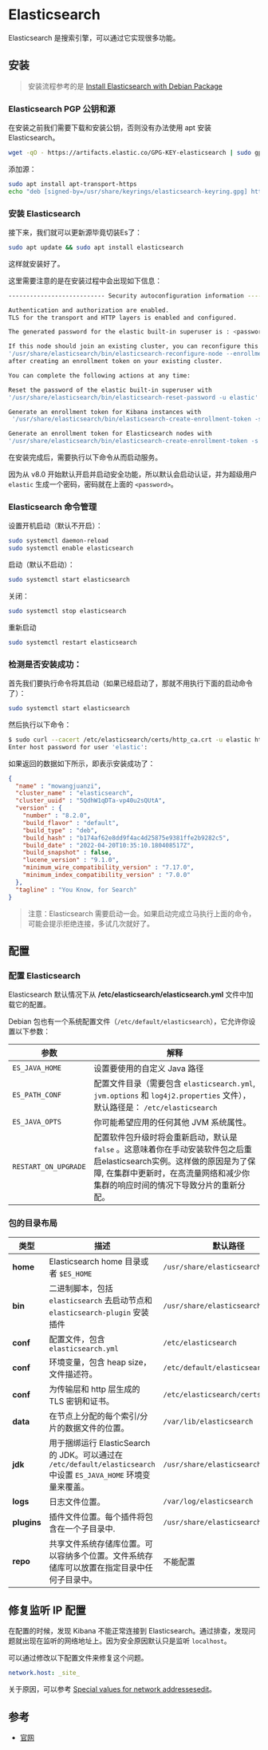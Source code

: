 # Elasticsearch

Elasticsearch 是搜索引擎，可以通过它实现很多功能。

## 安装

> 安装流程参考的是 [Install Elasticsearch with Debian Package](https://www.elastic.co/guide/en/elasticsearch/reference/current/deb.html#deb)

### Elasticsearch PGP 公钥和源

在安装之前我们需要下载和安装公钥，否则没有办法使用 apt 安装 Elasticsearch。

```bash
wget -qO - https://artifacts.elastic.co/GPG-KEY-elasticsearch | sudo gpg --dearmor -o /usr/share/keyrings/elasticsearch-keyring.gpg
```

添加源：

```bash
sudo apt install apt-transport-https
echo "deb [signed-by=/usr/share/keyrings/elasticsearch-keyring.gpg] https://artifacts.elastic.co/packages/8.x/apt stable main" | sudo tee /etc/apt/sources.list.d/elastic-8.x.list
```

### 安装 Elasticsearch

接下来，我们就可以更新源毕竟切装Es了：

```bash
sudo apt update && sudo apt install elasticsearch
```

这样就安装好了。

这里需要注意的是在安装过程中会出现如下信息：

```bash
--------------------------- Security autoconfiguration information ------------------------------

Authentication and authorization are enabled.
TLS for the transport and HTTP layers is enabled and configured.

The generated password for the elastic built-in superuser is : <password>

If this node should join an existing cluster, you can reconfigure this with
'/usr/share/elasticsearch/bin/elasticsearch-reconfigure-node --enrollment-token <token-here>'
after creating an enrollment token on your existing cluster.

You can complete the following actions at any time:

Reset the password of the elastic built-in superuser with 
'/usr/share/elasticsearch/bin/elasticsearch-reset-password -u elastic'.

Generate an enrollment token for Kibana instances with 
 '/usr/share/elasticsearch/bin/elasticsearch-create-enrollment-token -s kibana'.

Generate an enrollment token for Elasticsearch nodes with 
'/usr/share/elasticsearch/bin/elasticsearch-create-enrollment-token -s node'.
```

在安装完成后，需要执行以下命令从而启动服务。

因为从 v8.0 开始默认开启并启动安全功能，所以默认会启动认证，并为超级用户 `elastic` 生成一个密码，密码就在上面的 `<password>`。

<!-- > 首先在默认配置文件 **/etc/elasticsearch/elasticsearch.yml** 中添加如下配置：
> 
> ```yaml
> xpack.security.enrollment.enabled: true
> xpack.security.transport.ssl.enabled: false
> xpack.security.http.ssl.enabled: false
> ``` -->

### Elasticsearch 命令管理

设置开机启动（默认不开启）：

```bash
sudo systemctl daemon-reload
sudo systemctl enable elasticsearch
```

启动（默认不启动）：

```bash
sudo systemctl start elasticsearch
```

关闭：

```bash
sudo systemctl stop elasticsearch
```

重新启动

```bash
sudo systemctl restart elasticsearch
```

### 检测是否安装成功：

首先我们要执行命令将其启动（如果已经启动了，那就不用执行下面的启动命令了）：

```bash
sudo systemctl start elasticsearch
```

然后执行以下命令：

```bash
$ sudo curl --cacert /etc/elasticsearch/certs/http_ca.crt -u elastic https://localhost:9200
Enter host password for user 'elastic':
```

如果返回的数据如下所示，即表示安装成功了：

```json
{
  "name" : "mowangjuanzi",
  "cluster_name" : "elasticsearch",
  "cluster_uuid" : "5QdhW1qDTa-vp40u2sQUtA",
  "version" : {
    "number" : "8.2.0",
    "build_flavor" : "default",
    "build_type" : "deb",
    "build_hash" : "b174af62e8dd9f4ac4d25875e9381ffe2b9282c5",
    "build_date" : "2022-04-20T10:35:10.180408517Z",
    "build_snapshot" : false,
    "lucene_version" : "9.1.0",
    "minimum_wire_compatibility_version" : "7.17.0",
    "minimum_index_compatibility_version" : "7.0.0"
  },
  "tagline" : "You Know, for Search"
}

```

> 注意：Elasticsearch 需要启动一会。如果启动完成立马执行上面的命令，可能会提示拒绝连接，多试几次就好了。

## 配置

### 配置 Elasticsearch

Elasticsearch 默认情况下从 **/etc/elasticsearch/elasticsearch.yml** 文件中加载它的配置。

Debian 包也有一个系统配置文件（`/etc/default/elasticsearch`），它允许你设置以下参数：

| 参数                   | 解释                                                                                                                |
|----------------------|-------------------------------------------------------------------------------------------------------------------|
| `ES_JAVA_HOME`       | 设置要使用的自定义 Java 路径                                                                                                 |
| `ES_PATH_CONF`       | 配置文件目录（需要包含 `elasticsearch.yml`, `jvm.options` 和 `log4j2.properties` 文件），默认路径是： `/etc/elasticsearch`              |
| `ES_JAVA_OPTS`       | 你可能希望应用的任何其他 JVM 系统属性。                                                                                            |
| `RESTART_ON_UPGRADE` | 配置软件包升级时将会重新启动，默认是 `false` 。这意味着你在手动安装软件包之后重启elasticsearch实例。这样做的原因是为了保障, 在集群中更新时，在高流量网络和减少你集群的响应时间的情况下导致分片的重新分配。 |

### 包的目录布局

| 类型          | 描述                                                                                        | 默认路径                               | 设置                                                                                                                    |
|-------------|-------------------------------------------------------------------------------------------|------------------------------------|-----------------------------------------------------------------------------------------------------------------------|
| **home**    | Elasticsearch home 目录或者 `$ES_HOME`                                                        | `/usr/share/elasticsearch`         |                                                                                                                       |
| **bin**     | 二进制脚本，包括 `elasticsearch` 去启动节点和 `elasticsearch-plugin` 安装插件                               | `/usr/share/elasticsearch/bin`     |                                                                                                                       |
| **conf**    | 配置文件，包含 `elasticsearch.yml`                                                               | `/etc/elasticsearch`               | [`ES_PATH_CONF`](https://www.elastic.co/guide/en/elasticsearch/reference/current/settings.html#config-files-location) |
| **conf**    | 环境变量，包含 heap size，文件描述符。                                                                  | `/etc/default/elasticsearch`       |                                                                                                                       |
| **conf**    | 为传输层和 http 层生成的 TLS 密钥和证书。                                                                | `/etc/elasticsearch/certs`         |                                                                                                                       |
| **data**    | 在节点上分配的每个索引/分片的数据文件的位置。                                                                   | `/var/lib/elasticsearch`           | `path.data`                                                                                                           |
| **jdk**     | 用于捆绑运行 ElasticSearch 的 JDK。可以通过在 `/etc/default/elasticsearch` 中设置 `ES_JAVA_HOME` 环境变量来覆盖。 | `/usr/share/elasticsearch/jdk`     |                                                                                                                       |
| **logs**    | 日志文件位置。                                                                                   | `/var/log/elasticsearch`           | `path.logs`                                                                                                           |
| **plugins** | 插件文件位置。每个插件将包含在一个子目录中.                                                                    | `/usr/share/elasticsearch/plugins` |                                                                                                                       |
| **repo**    | 共享文件系统存储库位置。可以容纳多个位置。文件系统存储库可以放置在指定目录中任何子目录中。                                             | 不能配置                               | `path.repo`                                                                                                           |

## 修复监听 IP 配置

在配置的时候，发现 Kibana 不能正常连接到 Elasticsearch。通过排查，发现问题就出现在监听的网络地址上。因为安全原因默认只是监听 `localhost`。

可以通过修改以下配置文件来修复这个问题。

```yaml
network.host: _site_
```

关于原因，可以参考 [Special values for network addressesedit](https://www.elastic.co/guide/en/elasticsearch/reference/current/modules-network.html#network-interface-values)。

## 参考

- [官网](https://www.elastic.co/)